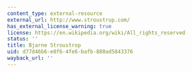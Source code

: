 ```yaml
---
content_type: external-resource
external_url: http://www.stroustrup.com/
has_external_license_warning: true
license: https://en.wikipedia.org/wiki/All_rights_reserved
status: ''
title: Bjarne Stroustrop
uid: d77d46b6-e8f6-4fe6-bafb-880ad5843376
wayback_url: ''
---
```

